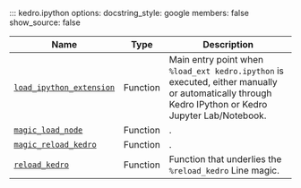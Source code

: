 ::: kedro.ipython
    options:
      docstring_style: google
      members: false
      show_source: false

| Name                          | Type       | Description                                                                 |
|-------------------------------|------------|-----------------------------------------------------------------------------|
| [`load_ipython_extension`](kedro.ipython.load_ipython_extension.md) | Function   | Main entry point when `%load_ext kedro.ipython` is executed, either manually or automatically through Kedro IPython or Kedro Jupyter Lab/Notebook. |
| [`magic_load_node`](kedro.ipython.magic_load_node.md)               | Function   | .                                                                           |
| [`magic_reload_kedro`](kedro.ipython.magic_reload_kedro.md)         | Function   | .                                                                           |
| [`reload_kedro`](kedro.ipython.reload_kedro.md)                     | Function   | Function that underlies the `%reload_kedro` Line magic.                     |
